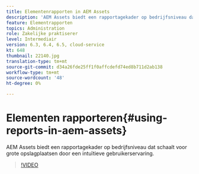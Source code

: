 ```yaml
---
title: Elementenrapporten in AEM Assets
description: 'AEM Assets biedt een rapportagekader op bedrijfsniveau dat schaalt voor grote opslagplaatsen door een intuïtieve gebruikerservaring. '
feature: Elementrapporten
topics: Administration
role: Zakelijke praktiserer
level: Intermediair
version: 6.3, 6.4, 6.5, cloud-service
kt: 648
thumbnail: 22140.jpg
translation-type: tm+mt
source-git-commit: d34a26fde25ff1f0affcdefd74ed8b711d2ab138
workflow-type: tm+mt
source-wordcount: '48'
ht-degree: 0%

---
```



# Elementen rapporteren{#using-reports-in-aem-assets}

AEM Assets biedt een rapportagekader op bedrijfsniveau dat schaalt voor grote opslagplaatsen door een intuïtieve gebruikerservaring.

>[!VIDEO](https://video.tv.adobe.com/v/22140/?quality=12&learn=on)


